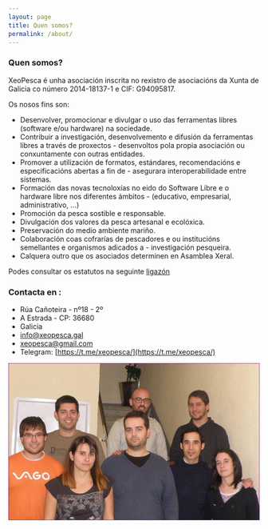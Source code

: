 ```yaml
---
layout: page
title: Quen somos?
permalink: /about/
---
```



### Quen somos?

XeoPesca é unha asociación inscrita no rexistro de asociacións da Xunta de Galicia co número 2014-18137-1  e  CIF: G94095817.

Os nosos fins son:
- Desenvolver, promocionar e divulgar o uso das ferramentas libres (software e/ou hardware) na sociedade.
- Contribuir a investigación, desenvolvemento e difusión da ferramentas libres a través de proxectos - desenvoltos pola propia asociación ou conxuntamente con outras entidades.
- Promover a utilización de formatos, estándares, recomendacións e especificacións abertas a fin de - asegurara interoperabilidade entre sistemas.
- Formación das novas tecnoloxías no eido do Software Libre e o hardware libre nos diferentes ámbitos - (educativo, empresarial, administrativo, …)
- Promoción da pesca sostible e responsable.
- Divulgación dos valores da pesca artesanal e ecolóxica.
- Preservación do medio ambiente mariño.
- Colaboración coas cofrarías de pescadores e ou institucións semellantes e organismos adicados a - investigación pesqueira.
- Calquera outro que os asociados determinen en Asamblea Xeral.


Podes consultar os estatutos na seguinte [ligazón](doc/asociacion_estatutos-xeoPesca.pdf)
### Contacta en :

- Rúa Cañoteira - nº18 - 2º
- A Estrada - CP: 36680
- Galicia
- info@xeopesca.gal
- [xeopesca@gmail.com](mailto:xeopesca@gmail.com)
- Telegram: [https://t.me/xeopesca/](https://t.me/xeopesca/)

![](images/equipo.jpg)